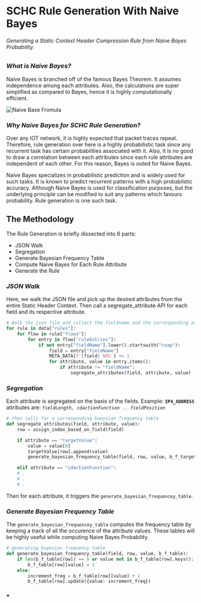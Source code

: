 # SCHC Rule Generation With Naive Bayes
###### Generating a Static Context Header Compression Rule from Naive Bayes Probabiilty.

### *What is Naive Bayes?*
Naive Bayes is branched off of the famous Bayes Theorem. It assumes independence among each attributes. Also, the calculations are super simplified as compared to Bayes, hence it is highly computationally efficient.

![Naive Base Fromula](https://i.imgur.com/3cl5oDz.png)

### *Why Naive Bayes for SCHC Rule Generation?*
Over any IOT network, it is highly expected that packet traces repeat. Therefore, rule generation over here is a highly probabilistic task since any recurrent task has certain probabilities associated with it. Also, it is no good to draw a correlation between each attributes since each rule attributes are independent of each other. For this reason, Bayes is outed for Naive Bayes. 

Naive Bayes specializes in probabilistic prediction and is widely used for such tasks. It is known to predict recurrent patterns with a high probabilstic accuracy. Although Naive Bayes is used for classification purposes, but the underlying principle can be modified to suit any patterns which favours probability. Rule generation is one such task.

## The Methodology
The Rule Generation is briefly dissected into 6 parts:
- JSON Walk
- Segregation
- Generate Bayesian Frequency Table
- Compute Naive Bayes for Each Rule Attribute
- Generate the Rule

### *JSON Walk*
Here, we walk the JSON file and pick up the desired attributes from the entire Static Header Context. Then call a segregate_attribute API for each field and its respective attribute.

```python
# Walk the json file and collect the fieldname and the corresponding attributes
for rule in data["rules"]:
    for flow in rule["flows"]:
        for entry in flow["ruleEntries"]:
            if not entry["fieldName"].lower().startswith("coap"):
                field = entry["fieldName"]
                META_DATA[f'{field}_NOS'] += 1
                for attribute, value in entry.items():
                    if attribute != "fieldName":
                        segregate_attributes(field, attribute, value)
```

### *Segregation*
Each attribute is segregated on the basis of the fields. Example: **`IP4_ADDRESS`** attributes are: *`fieldLength, cdactionFunction .. fieldPosition`*

```python
# then calls for a corresponding baeysian frequency table
def segregate_attributes(field, attribute, value):
    row = assign_index_based_on_field(field)

    if attribute == "targetValue":
        value = value[0]
        targetValue[row].append(value)
        generate_bayesian_frequency_table(field, row, value, b_f_targetValue)

    elif attribute == "cdactionFunction":
    # .
    # .
    # .
```
Then for each attribute, it triggers the `generate_bayesian_frequencey_table`.

### *Generate Bayesian Frequency Table*
The `generate_bayesian_frequencey_table` computes the frequency table by keeping a track of all the occurence of the attribute values. These tables will be highly useful while computing Naive Bayes Probability.

```python
# generating bayesian frequency table
def generate_bayesian_frequency_table(field, row, value, b_f_table):
    if len(b_f_table[row]) == 0 or value not in b_f_table[row].keys():
        b_f_table[row][value] = 1
    else:
        increment_freq = b_f_table[row][value] + 1
        b_f_table[row].update({value: increment_freq})
```

### *
